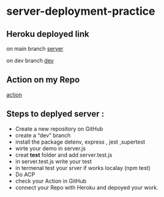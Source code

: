 # server-deployment-practice

## Heroku deployed link 
on main branch [server](https://shams-server-deploy-dev.herokuapp.com/)

on dev branch [dev](https://shams-server-deploy-dev.herokuapp.com/)
## Action on my Repo 

[action](https://github.com/shamssar/server-deployment-practice/actions)
## Steps to deplyed server :
- Create a new repository on GitHub
- create a “dev” branch 
- install the package detenv, express , jest ,supertest
- wirte your demo in server.js
- creat __test__ folder and add server.test.js 
- in server.test.js write your test 
- in termenal test your srver if works localay (npm test)
- Do ACP 
- check your Action in GitHub 
- connect your Repo with Heroku and depoyed your work. 